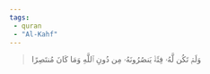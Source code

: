 ```yaml
---
tags: 
 - quran 
 - "Al-Kahf"
---
```


> وَلَمۡ تَكُن لَّهُۥ فِئَةٞ يَنصُرُونَهُۥ مِن دُونِ ٱللَّهِ وَمَا كَانَ مُنتَصِرًا
